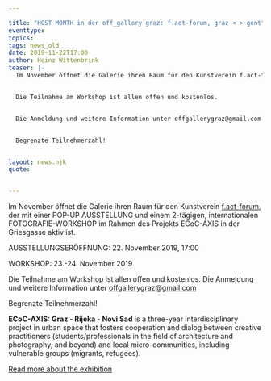 ```yaml
---

title: "HOST MONTH in der off_gallery graz: f.act-forum, graz < > gent"
eventtype:
topics:
tags: news_old
date: 2019-11-22T17:00
author: Heinz Wittenbrink
teaser: |-
  Im November öffnet die Galerie ihren Raum für den Kunstverein f.act-forum, der mit einer POP-UP AUSSTELLUNG und einem 2-tägigen, internationalen FOTOGRAFIE-WORKSHOP im Rahmen des Projekts ECoC-AXIS in der Griesgasse aktiv ist.


  Die Teilnahme am Workshop ist allen offen und kostenlos.


  Die Anmeldung und weitere Information unter offgallerygraz@gmail.com


  Begrenzte Teilnehmerzahl!


layout: news.njk
quote:


---
```

Im November öffnet die Galerie ihren Raum für den Kunstverein [f.act-forum](http://fact-forum.net/ "Fact-Forum.net"), der mit einer POP-UP AUSSTELLUNG und einem 2-tägigen, internationalen FOTOGRAFIE-WORKSHOP im Rahmen des Projekts ECoC-AXIS in der Griesgasse aktiv ist.

AUSSTELLUNGSERÖFFNUNG: 22. November 2019, 17:00

WORKSHOP: 23.-24. November 2019

Die Teilnahme am Workshop ist allen offen und kostenlos. Die Anmeldung und weitere Information unter [offgallerygraz@gmail.com](mailto:offgallerygraz@gmail.com)

Begrenzte Teilnehmerzahl!

**ECoC-AXIS: Graz - Rijeka - Novi Sad** is a three-year interdisciplinary project in urban space that fosters cooperation and dialog between creative practitioners (students/professionals in the field of architecture and photography, and beyond) and local micro-communities, including vulnerable groups (migrants, refugees).

[Read more about the exhibition](https://offgallery.at/ausstellungen/fact-forum-graz-gent/)
